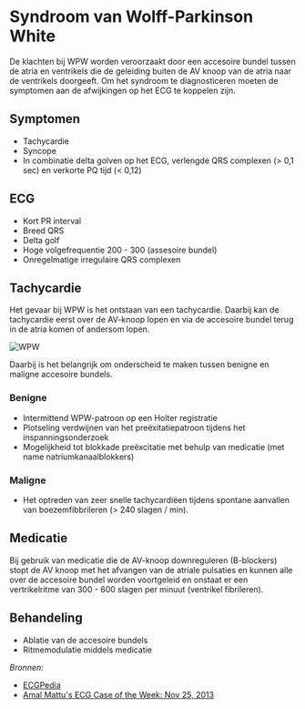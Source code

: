 Syndroom van Wolff-Parkinson White
==================================

De klachten bij WPW worden veroorzaakt door een accesoire bundel tussen de atria en ventrikels die de geleiding buiten de AV knoop van de atria naar de ventrikels doorgeeft. Om het syndroom te diagnosticeren moeten de symptomen aan de afwijkingen op het ECG te koppelen zijn.

Symptomen
---------

-	Tachycardie
-	Syncope
-	In combinatie delta golven op het ECG, verlengde QRS complexen (> 0,1 sec) en verkorte PQ tijd (< 0,12)

ECG
---

-	Kort PR interval
-	Breed QRS
-	Delta golf
-	Hoge volgefrequentie 200 - 300 (assesoire bundel)
-	Onregelmatige irregulaire QRS complexen

Tachycardie
-----------

Het gevaar bij WPW is het ontstaan van een tachycardie. Daarbij kan de tachycardie eerst over de AV-knoop lopen en via de accesoire bundel terug in de atria komen of andersom lopen.

![WPW](http://nl.ecgpedia.org/images/f/fd/OCT_ACT.svg)

Daarbij is het belangrijk om onderscheid te maken tussen benigne en maligne accesoire bundels.

### Benigne

-	Intermittend WPW-patroon op een Holter registratie
-	Plotseling verdwijnen van het preëxitatiepatroon tijdens het inspanningsonderzoek
-	Mogelijkheid tot blokkade preëxcitatie met behulp van medicatie (met name natriumkanaalblokkers)

### Maligne

-	Het optreden van zeer snelle tachycardiëen tijdens spontane aanvallen van boezemfibbrileren (> 240 slagen / min).

Medicatie
---------

Bij gebruik van medicatie die de AV-knoop downreguleren (B-blockers) stopt de AV knoop met het afvangen van de atriale pulsaties en kunnen alle over de accesoire bundel worden voortgeleid en onstaat er een vertrikelritme van 300 - 600 slagen per minuut (ventrikel fibrileren).

Behandeling
-----------

-	Ablatie van de accesoire bundels
-	Ritmemodulatie middels medicatie

*Bronnen:*  
- [ECGPedia](http://nl.ecgpedia.org/wiki/WPW)  
- [Amal Mattu's ECG Case of the Week: Nov 25, 2013](https://www.youtube.com/watch?v=_oaMBuy2AdE)
